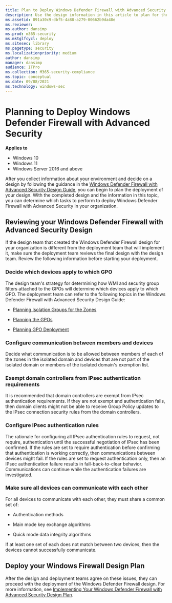 ```yaml
---
title: Plan to Deploy Windows Defender Firewall with Advanced Security (Windows)
description: Use the design information in this article to plan for the deployment of Windows Defender Firewall with Advanced Security in your organization.
ms.assetid: 891a30c9-dbf5-4a88-a279-00662b9da48e
ms.reviewer: 
ms.author: dansimp
ms.prod: m365-security
ms.mktglfcycl: deploy
ms.sitesec: library
ms.pagetype: security
ms.localizationpriority: medium
author: dansimp
manager: dansimp
audience: ITPro
ms.collection: M365-security-compliance
ms.topic: conceptual
ms.date: 09/08/2021
ms.technology: windows-sec
---
```


# Planning to Deploy Windows Defender Firewall with Advanced Security

**Applies to**
-   Windows 10
-   Windows 11
-   Windows Server 2016 and above

After you collect information about your environment and decide on a design by following the guidance in the [Windows Defender Firewall with Advanced Security Design Guide](windows-firewall-with-advanced-security-design-guide.md), you can begin to plan the deployment of your design. With the completed design and the information in this topic, you can determine which tasks to perform to deploy Windows Defender Firewall with Advanced Security in your organization.

## Reviewing your Windows Defender Firewall with Advanced Security Design

If the design team that created the Windows Defender Firewall design for your organization is different from the deployment team that will implement it, make sure the deployment team reviews the final design with the design team. Review the following information before starting your deployment.

### Decide which devices apply to which GPO

The design team's strategy for determining how WMI and security group filters attached to the GPOs will determine which devices apply to which GPO. The deployment team can refer to the following topics in the Windows Defender Firewall with Advanced Security Design Guide:

-   [Planning Isolation Groups for the Zones](planning-isolation-groups-for-the-zones.md)

-   [Planning the GPOs](planning-the-gpos.md)

-   [Planning GPO Deployment](planning-gpo-deployment.md)

### Configure communication between members and devices

Decide what communication is to be allowed between members of each of the zones in the isolated domain and devices that are not part of the isolated domain or members of the isolated domain's exemption list.

### Exempt domain controllers from IPsec authentication requirements

It is recommended that domain controllers are exempt from IPsec authentication requirements. If they are not exempt and authentication fails, then domain clients might not be able to receive Group Policy updates to the IPsec connection security rules from the domain controllers.

### Configure IPsec authentication rules

The rationale for configuring all IPsec authentication rules to request, not require, authentication until the successful negotiation of IPsec has been confirmed. If the rules are set to require authentication before confirming that authentication is working correctly, then communications between devices might fail. If the rules are set to request authentication only, then an IPsec authentication failure results in fall-back-to-clear behavior. Communications can continue while the authentication failures are investigated.

### Make sure all devices can communicate with each other

For all devices to communicate with each other, they must share a common set of:

-   Authentication methods

-   Main mode key exchange algorithms

-   Quick mode data integrity algorithms

If at least one set of each does not match between two devices, then the devices cannot successfully communicate.

## Deploy your Windows Firewall Design Plan

After the design and deployment teams agree on these issues, they can proceed with the deployment of the Windows Defender Firewall design. For more information, see [Implementing Your Windows Defender Firewall with Advanced Security Design Plan](implementing-your-windows-firewall-with-advanced-security-design-plan.md).
